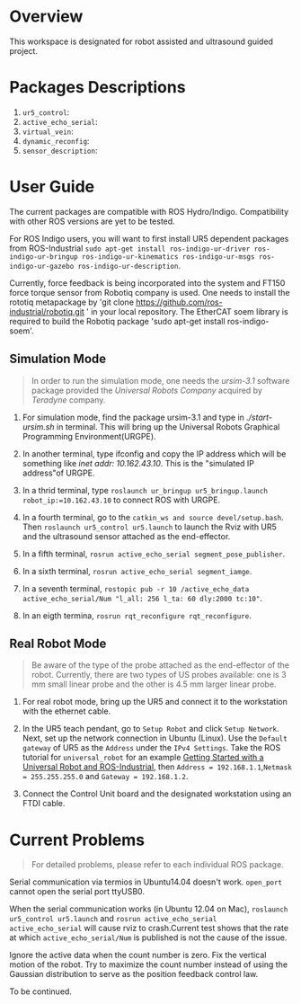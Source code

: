 # Overview
This workspace is designated for robot assisted and ultrasound guided project.

# Packages Descriptions
1. `ur5_control`: 
2. `active_echo_serial`:
3. `virtual_vein`:
4. `dynamic_reconfig`:
5. `sensor_description`:

# User Guide 
The current packages are compatible with ROS Hydro/Indigo. Compatibility with other ROS versions are yet to be tested. 

For ROS Indigo users, you will want to first install UR5 dependent packages from ROS-Industrial `sudo apt-get install ros-indigo-ur-driver ros-indigo-ur-bringup ros-indigo-ur-kinematics ros-indigo-ur-msgs ros-indigo-ur-gazebo ros-indigo-ur-description`.

Currently, force feedback is being incorporated into the system and FT150 force torque sensor from Robotiq company is used. One needs to install the rototiq metapackage by 'git clone https://github.com/ros-industrial/robotiq.git
' in your local repository. The EtherCAT soem library is required to build the Robotiq package 'sudo apt-get install ros-indigo-soem'. 


## Simulation Mode
>In order to run the simulation mode, one needs the *ursim-3.1* software package provided the *Universal Robots Company* acquired by *Teradyne* company. 

1. For simulation mode, find the package ursim-3.1 and type in _./start-ursim.sh_ in terminal. This will bring up the Universal Robots Graphical Programming Environment(URGPE). 

2. In another terminal, type ifconfig and copy the IP address which will be something like _inet addr: 10.162.43.10_. This is the "simulated IP address"of URGPE. 

3. In a thrid terminal, type `roslaunch ur_bringup ur5_bringup.launch robot_ip:=10.162.43.10` to connect ROS with URGPE. 

4. In a fourth terminal, go to the `catkin_ws and source devel/setup.bash`. Then `roslaunch ur5_control ur5.launch` to launch the Rviz with UR5 and the ultrasound sensor attached as the end-effector. 

5. In a fifth terminal, `rosrun active_echo_serial segment_pose_publisher`.

6. In a sixth terminal, `rosrun active_echo_serial segment_iamge`.

7. In a seventh terminal, `rostopic pub -r 10 /active_echo_data active_echo_serial/Num "l_all: 256 l_ta: 60 dly:2000 tc:10"`.

8. In an eigth termina, `rosrun rqt_reconfigure rqt_reconfigure`.    

## Real Robot Mode
>Be aware of the type of the probe attached as the end-effector of the robot. Currently, there are two types of US probes available: one is 3 mm small linear probe and the other is 4.5 mm larger linear probe. 

1. For real robot mode, bring up the UR5 and connect it to the workstation with the ethernet cable. 

2. In the UR5 teach pendant, go to `Setup Robot` and click `Setup Network`. Next, set up the network connection in Ubuntu (Linux). Use the `Default gateway` of UR5 as the `Address` under the `IPv4 Settings`. Take the ROS tutorial for `universal_robot` for an example [Getting Started with a Universal Robot and ROS-Industrial](http://wiki.ros.org/universal_robot/Tutorials/Getting%20Started%20with%20a%20Universal%20Robot%20and%20ROS-Industrial), then `Address = 192.168.1.1`,`Netmask = 255.255.255.0` and `Gateway = 192.168.1.2`. 

3. Connect the Control Unit board and the designated workstation using an FTDI cable.  


# Current Problems
> For detailed problems, please refer to each individual ROS package. 

Serial communication via termios in Ubuntu14.04 doesn't work. `open_port` cannot open the serial port ttyUSB0. 

When the serial communication works (in Ubuntu 12.04 on Mac), `roslaunch ur5_control ur5.launch` and `rosrun active_echo_serial active_echo_serial` will cause rviz to crash.Current test shows that the rate at which `active_echo_serial/Num` is published is not the cause of the issue.

Ignore the active data when the count number is zero. Fix the vertical motion of the robot. Try to maximize the count number instead of using the Gaussian distribution to serve as the position feedback control law. 



To be continued. 
